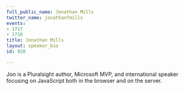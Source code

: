 ```yaml
---
full_public_name: Jonathan Mills
twitter_name: jonathanfmills
events:
- 1717
- 1716
title: Jonathan Mills
layout: speaker_bio
id: 928

---
```

Jon is a Pluralsight author, Microsoft MVP, and international speaker focusing on JavaScript both in the browser and on the server.  
